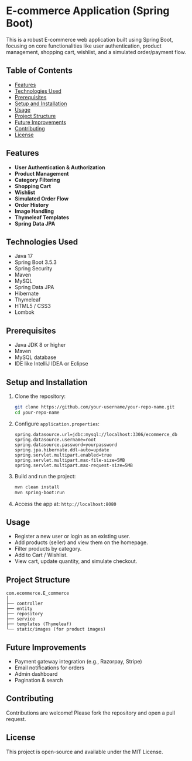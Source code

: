 # E-commerce Application (Spring Boot)

This is a robust E-commerce web application built using Spring Boot, focusing on core functionalities like user authentication, product management, shopping cart, wishlist, and a simulated order/payment flow.

## Table of Contents
- [Features](#features)
- [Technologies Used](#technologies-used)
- [Prerequisites](#prerequisites)
- [Setup and Installation](#setup-and-installation)
- [Usage](#usage)
- [Project Structure](#project-structure)
- [Future Improvements](#future-improvements)
- [Contributing](#contributing)
- [License](#license)

## Features
- **User Authentication & Authorization**
- **Product Management**
- **Category Filtering**
- **Shopping Cart**
- **Wishlist**
- **Simulated Order Flow**
- **Order History**
- **Image Handling**
- **Thymeleaf Templates**
- **Spring Data JPA**

## Technologies Used
- Java 17
- Spring Boot 3.5.3
- Spring Security
- Maven
- MySQL
- Spring Data JPA
- Hibernate
- Thymeleaf
- HTML5 / CSS3
- Lombok

## Prerequisites
- Java JDK 8 or higher
- Maven
- MySQL database
- IDE like IntelliJ IDEA or Eclipse

## Setup and Installation
1. Clone the repository:
   ```bash
   git clone https://github.com/your-username/your-repo-name.git
   cd your-repo-name
   ```

2. Configure `application.properties`:
   ```properties
   spring.datasource.url=jdbc:mysql://localhost:3306/ecommerce_db
   spring.datasource.username=root
   spring.datasource.password=yourpassword
   spring.jpa.hibernate.ddl-auto=update
   spring.servlet.multipart.enabled=true
   spring.servlet.multipart.max-file-size=5MB
   spring.servlet.multipart.max-request-size=5MB
   ```

3. Build and run the project:
   ```bash
   mvn clean install
   mvn spring-boot:run
   ```

4. Access the app at: `http://localhost:8080`

## Usage
- Register a new user or login as an existing user.
- Add products (seller) and view them on the homepage.
- Filter products by category.
- Add to Cart / Wishlist.
- View cart, update quantity, and simulate checkout.

## Project Structure
```
com.ecommerce.E_commerce
│
├── controller
├── entity
├── repository
├── service
├── templates (Thymeleaf)
└── static/images (for product images)
```

## Future Improvements
- Payment gateway integration (e.g., Razorpay, Stripe)
- Email notifications for orders
- Admin dashboard
- Pagination & search

## Contributing
Contributions are welcome! Please fork the repository and open a pull request.

## License
This project is open-source and available under the MIT License.

